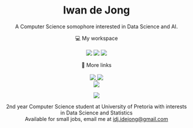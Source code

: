 <h1 align='center'>
  Iwan de Jong
</h1>

<p align='center'>
  A Computer Science somophore interested in Data Science and AI.
</p>

<p align='center'>
  💻 My workspace<br/><br/>
  <img src="https://img.shields.io/badge/mac%20os-000000?style=for-the-badge&logo=apple&logoColor=white" />
  <img src="https://img.shields.io/badge/apple%20silicon-333333?style=for-the-badge&logo=apple&logoColor=white" />
  <img src="https://img.shields.io/badge/RAM-16GB-%230071C5.svg?&style=for-the-badge&logoColor=white" />
</p>

<p align='center'>
    🔗 More links<br/><br/>
    <a href="https://www.linkedin.com/in/iwandejong/">
      <img src="https://img.shields.io/badge/LinkedIn-0077B5?style=for-the-badge&logo=linkedin&logoColor=white" />
    </a>
    <a href="https://wakatime.com/@47623a7b-3423-456c-8fc6-cbf861f9eb2d">
      <img src="https://img.shields.io/badge/WakaTime-000000?style=for-the-badge&logo=WakaTime&logoColor=white"/>
    </a><br>
    <a href="https://wakatime.com/@47623a7b-3423-456c-8fc6-cbf861f9eb2d">
      <img src="https://wakatime.com/badge/user/47623a7b-3423-456c-8fc6-cbf861f9eb2d.svg"/>
    </a>
</p>

<p align='center'>
  <a href="#"><img src="https://github-readme-stats.vercel.app/api?username=iwandejong"></a>
</p>

<p align='center'>
  2nd year Computer Science student at University of Pretoria with interests in Data Science and Statistics<br>
  Available for small jobs, email me at <a href="mailto:idj.idejong@gmail.com">idj.idejong@gmail.com</a>
</p>

